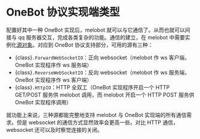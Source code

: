 # OneBot 协议实现端类型

配置好其中一种 OneBot 实现后，melobot 就可以与它通信了。从而也就可以间接与 qq 服务器交互，完成各类复杂的功能。通信的建立，在 melobot 中需要实例化[源对象](../api/melobot.io)。对应到 OneBot 协议支持部分，可用的源有三种：

- {class}`.ForwardWebSocketIO`：正向 websocket（melobot 作 ws 客户端，OneBot 实现程序作 ws 服务端）
- {class}`.ReverseWebSocketIO`：反向 websocket（melobot 作 ws 服务端，OneBot 实现程序作 ws 客户端）
- {class}`.HttpIO`：HTTP 全双工（OneBot 实现程序开启一个 HTTP GET/POST 服务供 melobot 调用，而 melobot 开启一个 HTTP POST 服务供 OneBot 实现程序调用）

就功能上来说，三种源都能完整地支持 melobot 与 OneBot 实现端的所有通信需求。但是 websocket 的通信方式显然效率会更高一些。对比 HTTP 通信，websocket 还可以及时察觉连接的关闭。

